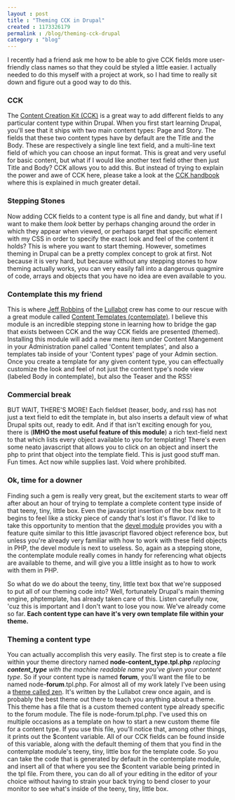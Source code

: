 ```yaml
---
layout : post
title : "Theming CCK in Drupal"
created : 1173326179
permalink : /blog/theming-cck-drupal
category : "blog"
---
```

I recently had a friend ask me how to be able to give CCK fields more user-friendly class names so that they could be styled a little easier. I actually needed to do this myself with a project at work, so I had time to really sit down and figure out a good way to do this.

<h3>CCK</h3>
The <a href="http://drupal.org/project/cck">Content Creation Kit (CCK)</a> is a great way to add different fields to any particular content type within Drupal. When you first start learning Drupal, you'll see that it ships with two main content types: Page and Story. The fields that these two content types have by default are the Title and the Body. These are respectively a single line text field, and a multi-line text field of which you can choose an input format. This is great and very useful for basic content, but what if I would like another text field other then just Title and Body? CCK allows you to add this. But instead of trying to explain the power and awe of CCK here, please take a look at the <a href="http://drupal.org/node/101723">CCK handbook</a> where this is explained in much greater detail.

<h3>Stepping Stones</h3>
Now adding CCK fields to a content type is all fine and dandy, but what if I want to make them <em>look</em> better by perhaps changing around the order in which they appear when viewed, or perhaps target that specific element with my CSS in order to specify the exact look and feel of the content it holds? This is where you want to start theming. However, sometimes theming in Drupal can be a pretty complex concept to grok at first. Not because it is very hard, but because without any stepping stones to how theming actually works, you can very easily fall into a dangerous quagmire of code, arrays and objects that you have no idea are even available to you.

<h3>Contemplate this my friend</h3>
This is where <a href="http://www.lullabot.com/about/jeffrobbins">Jeff Robbins</a> of the <a href="http://www.lullabot.com">Lullabot</a> crew has come to our rescue with a great module called <a href="http://drupal.org/project/contemplate">Content Templates (contemplate)</a>. I believe this module is an incredible stepping stone in learning how to bridge the gap that exists between CCK and the way CCK fields are presented (themed). Installing this module will add a new menu item under Content Mangement in your Administration panel called 'Content templates', and also a templates tab inside of your 'Content types' page of your Admin section. Once you create a template for any given content type, you can effectually customize the look and feel of not just the content type's node view (labeled Body in contemplate), but also the Teaser and the RSS!

<h3>Commercial break</h3>
BUT WAIT, THERE'S MORE! Each fieldset (teaser, body, and rss) has not just a text field to edit the template in, but also inserts a default view of what Drupal spits out, ready to edit. And if that isn't exciting enough for you, there is (<strong>IMHO the most useful feature of this module</strong>) a rich text-field next to that which lists every object available to you for templating! There's even some neato javascript that allows you to click on an object and insert the php to print that object into the template field. This is just good stuff man. Fun times. Act now while supplies last. Void where prohibited.

<h3>Ok, time for a downer</h3>
Finding such a gem is really very great, but the excitement starts to wear off after about an hour of trying to template a complete content type inside of that teeny, tiny, little box. Even the javascript insertion of the box next to it begins to feel like a sticky piece of candy that's lost it's flavor. I'd like to take this opportunity to mention that the <a href="http://drupal.org/project/devel">devel module</a> provides you with a feature quite similar to this little javascript flavored object reference box, but unless you're already very familiar with how to work with these field objects in PHP, the devel module is next to useless. So, again as a stepping stone, the contemplate module really comes in handy for referencing what objects are available to theme, and will give you a little insight as to how to work with them in PHP.

So what do we do about the teeny, tiny, little text box that we're supposed to put all of our theming code into? Well, fortunately Drupal's main theming engine, phptemplate, has already taken care of this. Listen carefully now, 'cuz this is important and I don't want to lose you now. We've already come so far. <strong>Each content type can have it's very own template file within your theme.</strong>

<h3>Theming a content type</h3>
You can actually accomplish this very easily. The first step is to create a file within your theme directory named <strong>node-content_type.tpl.php</strong> <em>replacing <strong>content_type</strong> with the machine readable name you've given your content type</em>. So if your content type is named <strong>forum</strong>, you'll want the file to be named node-<strong>forum</strong>.tpl.php. For almost all of my work lately I've been using a <a href="http://drupal.org/project/zen">theme called zen</a>. It's written by the Lullabot crew once again, and is probably the best theme out there to teach you anything about a theme. This theme has a file that is a custom themed content type already specific to the forum module. The file is node-forum.tpl.php. I've used this on multiple occasions as a template on how to start a new custom theme file for a content type. If you use this file, you'll notice that, among other things, it prints out the $content variable. All of our CCK fields can be found inside of this variable, along with the default theming of them that you find in the contemplate module's teeny, tiny, little box for the template code. So you can take the code that is generated by default in the contemplate module, and insert all of that where you see the $content variable being printed in the tpl file. From there, you can do all of your editing in the editor of your choice without having to strain your back trying to bend closer to your monitor to see what's inside of the teeny, tiny, little box.
